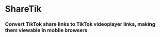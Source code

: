 # ShareTik
### Convert TikTok share links to TikTok videoplayer links, making them viewable in mobile browsers
